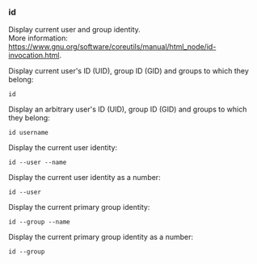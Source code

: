 ### id

Display current user and group identity. <br />
More information: https://www.gnu.org/software/coreutils/manual/html_node/id-invocation.html. <br />

Display current user's ID (UID), group ID (GID) and groups to which they belong:

```
id
```

Display an arbitrary user's ID (UID), group ID (GID) and groups to which they belong:

```
id username
```

Display the current user identity:

```
id --user --name
```

Display the current user identity as a number:

```
id --user
```

Display the current primary group identity:

```
id --group --name
```

Display the current primary group identity as a number:

```
id --group
```

